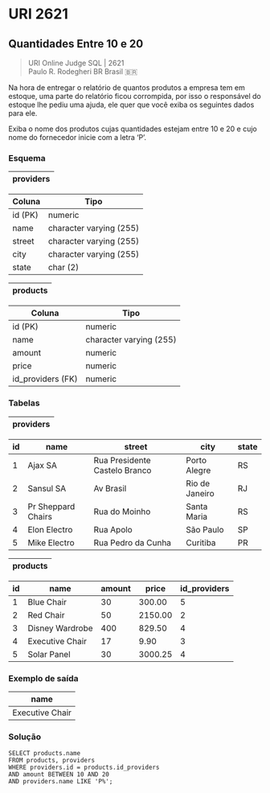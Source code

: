 # URI 2621

## Quantidades Entre 10 e 20

>URI Online Judge SQL | 2621  
>Paulo R. Rodegheri BR Brasil :brazil:  

Na hora de entregar o relatório de quantos produtos a empresa tem em estoque, uma parte do relatório ficou corrompida, por isso o responsável do estoque lhe pediu uma ajuda, ele quer que você exiba os seguintes dados para ele.  

Exiba o nome dos produtos cujas quantidades estejam entre 10 e 20 e cujo nome do fornecedor inicie com a letra ‘P’.  

### Esquema

| providers |
| --------- |

| Coluna  | Tipo                    |
| ------- | ----------------------- |
| id (PK) | numeric                 |
| name    | character varying (255) |
| street  | character varying (255) |
| city    | character varying (255) |
| state   | char (2)                |

| products |
| -------- |

| Coluna            | Tipo                    |
| ----------------- | ----------------------- |
| id (PK)           | numeric                 |
| name              | character varying (255) |
| amount            | numeric                 |
| price             | numeric                 |
| id_providers (FK) | numeric                 |

### Tabelas

| providers |
| --------- |

| id  | name               | street                        | city           | state |
| --- | ------------------ | ----------------------------- | -------------- | ----- |
| 1   | Ajax SA            | Rua Presidente Castelo Branco | Porto Alegre   | RS    |
| 2   | Sansul SA          | Av Brasil                     | Rio de Janeiro | RJ    |
| 3   | Pr Sheppard Chairs | Rua do Moinho                 | Santa Maria    | RS    |
| 4   | Elon Electro       | Rua Apolo                     | São Paulo      | SP    |
| 5   | Mike Electro       | Rua Pedro da Cunha            | Curitiba       | PR    |

| products |
| -------- |

| id  | name            | amount | price   | id_providers |
| --- | --------------- | ------ | ------- | ------------ |
| 1   | Blue Chair      | 30     | 300.00  | 5            |
| 2   | Red Chair       | 50     | 2150.00 | 2            |
| 3   | Disney Wardrobe | 400    | 829.50  | 4            |
| 4   | Executive Chair | 17     | 9.90    | 3            |
| 5   | Solar Panel     | 30     | 3000.25 | 4            |

### Exemplo de saída

| name            |
| --------------- |
| Executive Chair |

### Solução

```"
SELECT products.name
FROM products, providers
WHERE providers.id = products.id_providers 
AND amount BETWEEN 10 AND 20 
AND providers.name LIKE 'P%';
```
